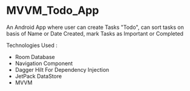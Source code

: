 # MVVM_Todo_App
An Android App where user can create Tasks "Todo", can sort tasks on basis of Name or Date Created, mark Tasks as Important or Completed

Technologies Used :
* Room Database
* Navigation Component
* Dagger Hilt For Dependency Injection
* JetPack DataStore
* MVVM
